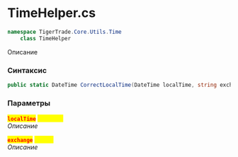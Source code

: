 
# TimeHelper.cs
```csharp
namespace TigerTrade.Core.Utils.Time  
    class TimeHelper
```

Описание

### Синтаксис
```csharp
public static DateTime CorrectLocalTime(DateTime localTime, string exchange)
```

### Параметры  
<mark style="color:red;">**`localTime`**</mark> <mark style="color:yellow;">`DateTime`</mark>  
 *Описание*  
  
<mark style="color:red;">**`exchange`**</mark> <mark style="color:yellow;">`string`</mark>  
 *Описание*  
  

                    
                    